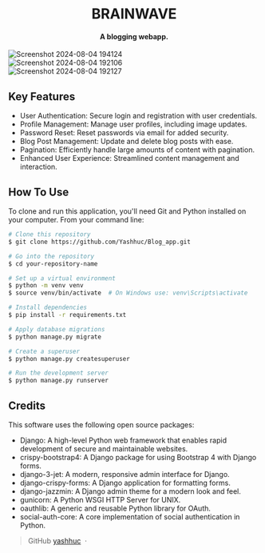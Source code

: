 <h1 align="center">
  BRAINWAVE
  <br>
</h1>

<h4 align="center">A blogging webapp.</h4>


![Screenshot 2024-08-04 194124](https://github.com/user-attachments/assets/601290fd-a229-4755-af76-8fe6b5542ec9)
<br>
![Screenshot 2024-08-04 192106](https://github.com/user-attachments/assets/ebe05abf-25e7-4d96-ba7f-d92be9b0c6ba)
<br>
![Screenshot 2024-08-04 192127](https://github.com/user-attachments/assets/5b06fc23-24f2-42b9-a293-56d305116d44)


## Key Features

* User Authentication: Secure login and registration with user credentials.
* Profile Management: Manage user profiles, including image updates.
* Password Reset: Reset passwords via email for added security.
* Blog Post Management: Update and delete blog posts with ease.
* Pagination: Efficiently handle large amounts of content with pagination.
* Enhanced User Experience: Streamlined content management and interaction.

## How To Use

To clone and run this application, you'll need Git and Python installed on your computer. From your command line:

```bash
# Clone this repository
$ git clone https://github.com/Yashhuc/Blog_app.git

# Go into the repository
$ cd your-repository-name

# Set up a virtual environment
$ python -m venv venv
$ source venv/bin/activate  # On Windows use: venv\Scripts\activate

# Install dependencies
$ pip install -r requirements.txt

# Apply database migrations
$ python manage.py migrate

# Create a superuser
$ python manage.py createsuperuser

# Run the development server
$ python manage.py runserver

```


## Credits

This software uses the following open source packages:

- Django: A high-level Python web framework that enables rapid development of secure and maintainable websites. 
- crispy-bootstrap4: A Django package for using Bootstrap 4 with Django forms. 
- django-3-jet: A modern, responsive admin interface for Django.
- django-crispy-forms: A Django application for formatting forms. 
- django-jazzmin: A Django admin theme for a modern look and feel.
- gunicorn: A Python WSGI HTTP Server for UNIX.
- oauthlib: A generic and reusable Python library for OAuth.
- social-auth-core: A core implementation of social authentication in Python. 


> GitHub [yashhuc](https://github.com/Yashhuc) &nbsp;&middot;&nbsp;



